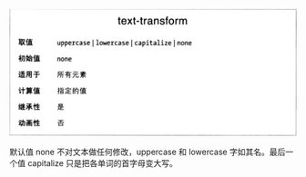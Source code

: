 ![](text-transform.png)

默认值 none 不对文本做任何修改，uppercase 和 lowercase 字如其名。最后一个值 capitalize 只是把各单词的首字母变大写。
